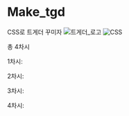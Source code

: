 # Make_tgd
CSS로 트게더 꾸미자
![트게더_로고](https://static-cdn.jtvnw.net/jtv_user_pictures/c7f45a92-891c-42ff-9025-f918ee0a11ec-profile_image-300x300.png)
![CSS](https://colorlib.com/wp/wp-content/uploads/sites/2/creative-css3-tutorials.jpg)

총 4차시

1차시:

2차시:

3차시:

4차시:

